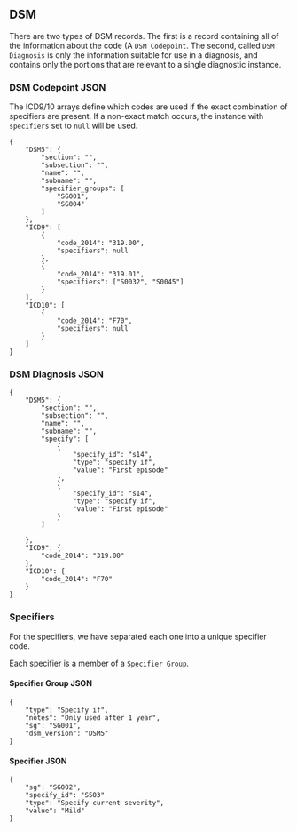 ## DSM

There are two types of DSM records. The first is a record containing all of the information about the code (A `DSM Codepoint`. The second, called `DSM Diagnosis` is only the information suitable for use in a diagnosis, and contains only the portions that are relevant to a single diagnostic instance.

### DSM Codepoint JSON

The ICD9/10 arrays define which codes are used if the exact combination of specifiers are present. If a non-exact match occurs, the instance with `specifiers` set to `null` will be used.

    {
        "DSM5": {
            "section": "",
            "subsection": "",
            "name": "",
            "subname": "",
            "specifier_groups": [
                "SG001",
                "SG004"
            ]
        },
        "ICD9": [
            {
                "code_2014": "319.00",
                "specifiers": null
            },
            {
                "code_2014": "319.01",
                "specifiers": ["S0032", "S0045"]
            }
        ],
        "ICD10": [
            {
                "code_2014": "F70",
                "specifiers": null
            }
        ]
    }

### DSM Diagnosis JSON

    {
        "DSM5": {
            "section": "",
            "subsection": "",
            "name": "",
            "subname": "",
            "specify": [
                {
                    "specify_id": "s14",
                    "type": "specify if",
                    "value": "First episode"
                },
                {
                    "specify_id": "s14",
                    "type": "specify if",
                    "value": "First episode"
                }
            ]
        
        },
        "ICD9": {
            "code_2014": "319.00"
        },
        "ICD10": {
            "code_2014": "F70"
        }
    }


### Specifiers

For the specifiers, we have separated each one into a unique specifier code.

Each specifier is a member of a `Specifier Group`.

#### Specifier Group JSON

    {
        "type": "Specify if",
        "notes": "Only used after 1 year",
        "sg": "SG001",
        "dsm_version": "DSM5"
    }

#### Specifier JSON

    {
        "sg": "SG002",
        "specify_id": "S503"
        "type": "Specify current severity",
        "value": "Mild"
    }



